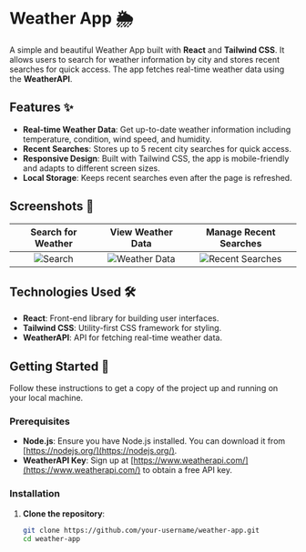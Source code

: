 # Weather App 🌦️

A simple and beautiful Weather App built with **React** and **Tailwind CSS**. It allows users to search for weather information by city and stores recent searches for quick access. The app fetches real-time weather data using the **WeatherAPI**.

## Features ✨

- **Real-time Weather Data**: Get up-to-date weather information including temperature, condition, wind speed, and humidity.
- **Recent Searches**: Stores up to 5 recent city searches for quick access.
- **Responsive Design**: Built with Tailwind CSS, the app is mobile-friendly and adapts to different screen sizes.
- **Local Storage**: Keeps recent searches even after the page is refreshed.

## Screenshots 📸

|         Search for Weather          |                View Weather Data                |                Manage Recent Searches                 |
| :---------------------------------: | :---------------------------------------------: | :---------------------------------------------------: |
| ![Search](./screenshots/search.png) | ![Weather Data](./screenshots/weather-data.png) | ![Recent Searches](./screenshots/recent-searches.png) |

## Technologies Used 🛠️

- **React**: Front-end library for building user interfaces.
- **Tailwind CSS**: Utility-first CSS framework for styling.
- **WeatherAPI**: API for fetching real-time weather data.

## Getting Started 🚀

Follow these instructions to get a copy of the project up and running on your local machine.

### Prerequisites

- **Node.js**: Ensure you have Node.js installed. You can download it from [https://nodejs.org/](https://nodejs.org/).
- **WeatherAPI Key**: Sign up at [https://www.weatherapi.com/](https://www.weatherapi.com/) to obtain a free API key.

### Installation

1. **Clone the repository**:
   ```bash
   git clone https://github.com/your-username/weather-app.git
   cd weather-app
   ```
